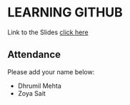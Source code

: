 # LEARNING GITHUB

Link to the Slides
[click here](http://slides.com/dhrumilmehta/how-to-tell-a-story-with-data-tools-of-the-trade-2)

## Attendance

Please add your name below:
- Dhrumil Mehta
- Zoya Sait